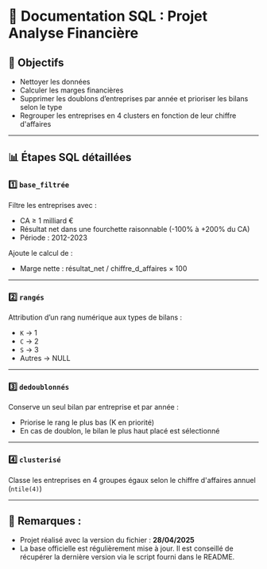 # 📖 Documentation SQL : Projet Analyse Financière

## 📌 Objectifs

- Nettoyer les données
- Calculer les marges financières
- Supprimer les doublons d’entreprises par année et prioriser les bilans selon le type
- Regrouper les entreprises en 4 clusters en fonction de leur chiffre d'affaires

---

## 📊 Étapes SQL détaillées

### 1️⃣ `base_filtrée`
Filtre les entreprises avec :
- CA ≥ 1 milliard €
- Résultat net dans une fourchette raisonnable (-100% à +200% du CA)
- Période : 2012-2023

Ajoute le calcul de :
- Marge nette : résultat_net / chiffre_d_affaires × 100

---

### 2️⃣ `rangés`
Attribution d’un rang numérique aux types de bilans :
- `K` → 1  
- `C` → 2  
- `S` → 3  
- Autres → NULL  

---

### 3️⃣ `dedoublonnés`
Conserve un seul bilan par entreprise et par année :
- Priorise le rang le plus bas (K en priorité)
- En cas de doublon, le bilan le plus haut placé est sélectionné

---

### 4️⃣ `clusterisé`
Classe les entreprises en 4 groupes égaux selon le chiffre d'affaires annuel (`ntile(4)`)

---

## 📄 Remarques :
- Projet réalisé avec la version du fichier : **28/04/2025**
- La base officielle est régulièrement mise à jour. Il est conseillé de récupérer la dernière version via le script fourni dans le README.
